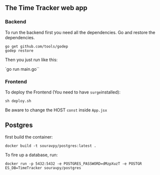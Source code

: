 ## The Time Tracker web app


### Backend

To run the backend first you need all the dependencies. Go and restore the dependencies.

````
go get github.com/tools/godep
godep restore
````

Then you just run like this:

`go run main.go``

### Frontend

To deploy the Frontend (You need to have `surge`installed):

`sh deploy.sh`

Be aware to change the HOST `const` inside `App.jsx`

## Postgres

first build the container:

`docker build -t souravpy/postgres:latest .`

To fire up a database, run:

`docker run -p 5432:5432 -e POSTGRES_PASSWORD=dMzpXuzT -e POSTGR
ES_DB=TimeTracker souravpy/postgres`

